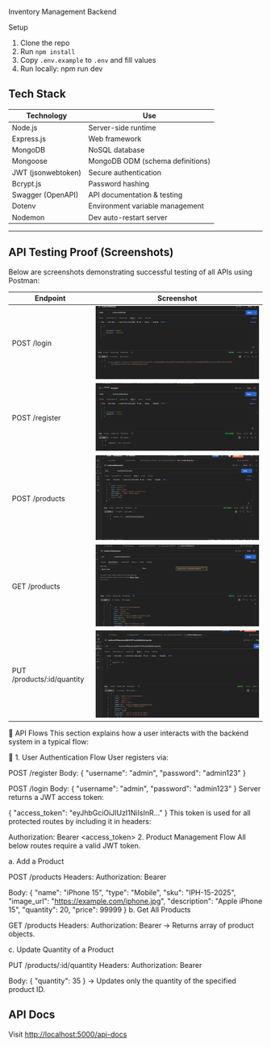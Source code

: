  Inventory Management Backend

 Setup

1. Clone the repo
2. Run `npm install`
3. Copy `.env.example` to `.env` and fill values
4. Run locally:
npm run dev
   

##  Tech Stack

| Technology     | Use                                  |
|----------------|---------------------------------------|
| Node.js        | Server-side runtime                   |
| Express.js     | Web framework                         |
| MongoDB        | NoSQL database                        |
| Mongoose       | MongoDB ODM (schema definitions)      |
| JWT (jsonwebtoken) | Secure authentication             |
| Bcrypt.js      | Password hashing                      |
| Swagger (OpenAPI) | API documentation & testing        |
| Dotenv         | Environment variable management       |
| Nodemon        | Dev auto-restart server               |

---


##  API Testing Proof (Screenshots)

Below are screenshots demonstrating successful testing of all APIs using Postman:

| Endpoint                      | Screenshot                      |
|------------------------------|----------------------------------|
| POST /login                  | ![](./screenshots/login_success.png) |
POST /register                  | ![](./screenshots/register_success.png) |
| POST /products               | ![](./screenshots/add_product_success.png) |
| GET /products                | ![](./screenshots/get_products.png) |
| PUT /products/:id/quantity   | ![](./screenshots/update_quantity.png) |


🧭 API Flows
This section explains how a user interacts with the backend system in a typical flow:

🔐 1. User Authentication Flow
User registers via:


POST /register
Body:
{
  "username": "admin",
  "password": "admin123"
}

POST /login
Body:
{
  "username": "admin",
  "password": "admin123"
}
Server returns a JWT access token:


{
  "access_token": "eyJhbGciOiJIUzI1NiIsInR..."
}
This token is used for all protected routes by including it in headers:


Authorization: Bearer <access_token>
 2. Product Management Flow
 All below routes require a valid JWT token.

a. Add a Product

POST /products
Headers:
  Authorization: Bearer <token>

Body:
{
  "name": "iPhone 15",
  "type": "Mobile",
  "sku": "IPH-15-2025",
  "image_url": "https://example.com/iphone.jpg",
  "description": "Apple iPhone 15",
  "quantity": 20,
  "price": 99999
}
b. Get All Products


GET /products
Headers:
  Authorization: Bearer <token>
→ Returns array of product objects.

c. Update Quantity of a Product

PUT /products/:id/quantity
Headers:
  Authorization: Bearer <token>

Body:
{
  "quantity": 35
}
→ Updates only the quantity of the specified product ID.
  
## API Docs
Visit [http://localhost:5000/api-docs](http://localhost:5000/api-docs)
